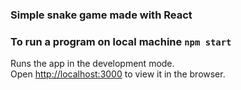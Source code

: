 ### Simple snake game made with React

### To run a program on local machine `npm start`

Runs the app in the development mode.<br />
Open [http://localhost:3000](http://localhost:3000) to view it in the browser.
